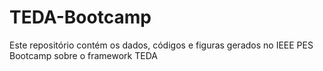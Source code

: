 # TEDA-Bootcamp
Este repositório contém os dados, códigos e figuras gerados no IEEE PES Bootcamp sobre o framework TEDA
